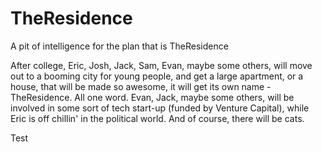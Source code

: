 TheResidence
============

A pit of intelligence for the plan that is TheResidence

After college, Eric, Josh, Jack, Sam, Evan, maybe some others, will move out to a booming city for
young people, and get a large apartment, or a house, that will be made so awesome, it will get its own name - TheResidence. All one
word. Evan, Jack, maybe some others, will be involved in some sort of tech start-up (funded by Venture Capital), while
Eric is off chillin' in the political world. And of course, there will be cats.


Test
